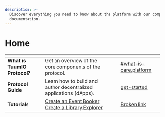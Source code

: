 ```yaml
---
description: >-
  Discover everything you need to know about the platform with our comprehensive
  documentation.
---
```


# Home

<table data-view="cards"><thead><tr><th></th><th></th><th></th><th data-hidden data-card-cover data-type="files"></th><th data-hidden data-card-target data-type="content-ref"></th></tr></thead><tbody><tr><td><strong>What is TuumIO Protocol?</strong></td><td>Get an overview of the core components of the protocol.</td><td></td><td></td><td><a href="protocol-overview/introduction.md#what-is-care.platform">#what-is-care.platform</a></td></tr><tr><td><strong>Protocol Guide</strong></td><td>Learn how to build and author decentralized applications (dApps).</td><td></td><td></td><td><a href="protocol-guide/get-started/">get-started</a></td></tr><tr><td><strong>Tutorials</strong></td><td><a href="tutorials/create-an-event-booker.md">Create an Event Booker</a><br><a href="tutorials/create-a-library-explorer.md">Create a Library Explorer</a></td><td></td><td></td><td><a href="broken-reference">Broken link</a></td></tr></tbody></table>

